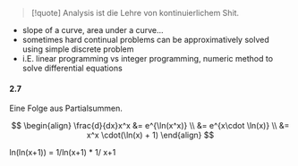 
>[!quote] Analysis ist die Lehre von kontinuierlichem Shit.

- slope of a curve, area under a curve...
- sometimes hard continual problems can be approximatively solved using simple discrete problem
- i.E. linear programming vs integer programming, numeric method to solve differential equations




#### 2.7
Eine Folge aus Partialsummen.




$$
\begin{align}
\frac{d}{dx}x^x &= e^{\ln(x^x)} \\
&= e^{x\cdot \ln(x)} \\
&= x^x \cdot(\ln(x) + 1)
\end{align}
$$

ln(ln(x+1)) =
1/ln(x+1) * 1/ x+1





